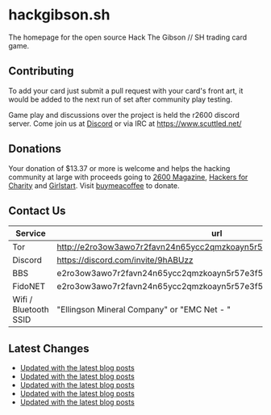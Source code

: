 # hackgibson.sh
The homepage for the open source Hack The Gibson // SH trading card game.


## Contributing

To add your card just submit a pull request with your card's front art, it would be added to the next run of set after community play testing.

Game play and discussions over the project is held the r2600 discord server. Come join us at [Discord](https://discord.com/invite/9hABUzz) or via IRC at https://www.scuttled.net/


## Donations

Your donation of $13.37 or more is welcome and helps the hacking community at large with proceeds going to [2600 Magazine](https://2600.com/), [Hackers for Charity](https://hackersforcharity.org) and [Girlstart](https://girlstart.org).  Visit [buymeacoffee](https://www.buymeacoffee.com/hackgibson.sh) to donate.


## Contact Us

Service | url
-|-
Tor | http://e2ro3ow3awo7r2favn24n65ycc2qmzkoayn5r57e3f56nvjwdcgg32ad.onion
Discord | https://discord.com/invite/9hABUzz
BBS | e2ro3ow3awo7r2favn24n65ycc2qmzkoayn5r57e3f56nvjwdcgg32ad.onion:23
FidoNET | e2ro3ow3awo7r2favn24n65ycc2qmzkoayn5r57e3f56nvjwdcgg32ad.onion:24554
Wifi / Bluetooth SSID | "Ellingson Mineral Company" or "EMC Net - <fidonet address>"

## Latest Changes
<!-- BLOG-POST-LIST:START -->
- [Updated with the latest blog posts](https://github.com/DFW2600/hackgibson.sh/commit/24fff1f8d6a05818668bb689c7e1d1af3ad4ee07)
- [Updated with the latest blog posts](https://github.com/DFW2600/hackgibson.sh/commit/762d722fab9ab7396eff0a7e46a5b72c1a2c146d)
- [Updated with the latest blog posts](https://github.com/DFW2600/hackgibson.sh/commit/fbfc1a01543d096015348e90306bf01f779df8d5)
- [Updated with the latest blog posts](https://github.com/DFW2600/hackgibson.sh/commit/320005124e0bf754847597b77cc4441d44584e0c)
- [Updated with the latest blog posts](https://github.com/DFW2600/hackgibson.sh/commit/26dc2b235ed5550a689fac7962a1c4f48ff2b19c)
<!-- BLOG-POST-LIST:END -->
